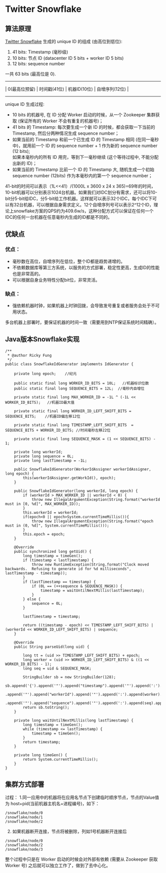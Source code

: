# Twitter Snowflake

## 算法原理
[Twitter Snowflake](https://github.com/twitter/snowflake) 生成的 unique ID 的组成 (由高位到低位):

1. 41 bits: Timestamp (毫秒级)
2. 10 bits: 节点 ID (datacenter ID 5 bits + worker ID 5 bits)
3. 12 bits: sequence number

一共 63 bits (最高位是 0).

***************************************************************
| 0(最高位预留) | 时间戳(41位) | 机器ID(10位) | 自增序列(12位) |
***************************************************************

unique ID 生成过程:

* 10 bits 的机器号, 在 ID 分配 Worker 启动的时候，从一个 Zookeeper 集群获取 (保证所有的 Worker 不会有重复的机器号)；
* 41 bits 的 Timestamp: 每次要生成一个新 ID 的时候，都会获取一下当前的 Timestamp, 然后分两种情况生成 sequence number；
* 如果当前的 Timestamp 和前一个已生成 ID 的 Timestamp 相同 (在同一毫秒中)，就用前一个 ID 的 sequence number + 1 作为新的 sequence number (12 bits);  
  如果本毫秒内的所有 ID 用完，等到下一毫秒继续 (这个等待过程中, 不能分配出新的 ID)；
* 如果当前的 Timestamp 比前一个 ID 的 Timestamp 大, 随机生成一个初始 sequence number (12bits) 作为本毫秒内的第一个 sequence number；

41-bit的时间可以表示（1L<<41）/(1000L x 3600 x 24 x 365)=69年的时间，10-bit机器可以分别表示1024台机器。如果我们对IDC划分有需求，还可以将10-bit分5-bit给IDC，分5-bit给工作机器。这样就可以表示32个IDC，每个IDC下可以有32台机器，可以根据自身需求定义。12个自增序列号可以表示2^12个ID，理论上snowflake方案的QPS约为409.6w/s，这种分配方式可以保证在任何一个IDC的任何一台机器在任意毫秒内生成的ID都是不同的。

## 优缺点
### 优点：
* 毫秒数在高位，自增序列在低位，整个ID都是趋势递增的。
* 不依赖数据库等第三方系统，以服务的方式部署，稳定性更高，生成ID的性能也是非常高的。
* 可以根据自身业务特性分配bit位，非常灵活。

### 缺点：
* 强依赖机器时钟，如果机器上时钟回拨，会导致发号重复或者服务会处于不可用状态。

多台机器上部署时，要保证机器的时间一致（需要用到NTP保证系统时间精确）。

## Java版本Snowflake实现
```
/**
 * @author Ricky Fung
 */
public class SnowflakeIdGenerator implements IdGenerator {

    private long epoch;    //纪元

    public static final long WORKER_ID_BITS = 10L;   //机器标识位数
    public static final long SEQUENCE_BITS = 12L;  //毫秒内自增位

    private static final long MAX_WORKER_ID = -1L ^ (-1L << WORKER_ID_BITS);   //机器ID最大值

    private static final long WORKER_ID_LEFT_SHIFT_BITS = SEQUENCE_BITS;    //机器ID偏左移12位

    private static final long TIMESTAMP_LEFT_SHIFT_BITS  = SEQUENCE_BITS + WORKER_ID_BITS; //时间毫秒左移22位

    private static final long SEQUENCE_MASK = (1 << SEQUENCE_BITS) - 1;

    private long workerId;
    private long sequence = 0L;
    private long lastTimestamp = -1L;

    public SnowflakeIdGenerator(WorkerIdAssigner workerIdAssigner, long epoch) {
        this(workerIdAssigner.getWorkId(), epoch);
    }

    public SnowflakeIdGenerator(long workerId, long epoch) {
        if (workerId > MAX_WORKER_ID || workerId < 0) {
            throw new IllegalArgumentException(String.format("workerId must in [0, %d]", MAX_WORKER_ID));
        }
        this.workerId = workerId;
        if(epoch<0 || epoch>System.currentTimeMillis()){
            throw new IllegalArgumentException(String.format("epoch must in (0, %d]", System.currentTimeMillis()));
        }
        this.epoch = epoch;
    }

    @Override
    public synchronized long getUid() {
        long timestamp = timeGen();
        if (timestamp < lastTimestamp) {
            throw new RuntimeException(String.format("Clock moved backwards.  Refusing to generate id for %d milliseconds", lastTimestamp - timestamp));
        }
        if (lastTimestamp == timestamp) {
            if (0L == (++sequence & SEQUENCE_MASK)) {
                timestamp = waitUntilNextMillis(lastTimestamp);
            }
        } else {
            sequence = 0L;
        }

        lastTimestamp = timestamp;

        return ((timestamp - epoch) << TIMESTAMP_LEFT_SHIFT_BITS) | (workerId << WORKER_ID_LEFT_SHIFT_BITS) | sequence;
    }

    @Override
    public String parseUid(long uid) {

        long tt = (uid >> TIMESTAMP_LEFT_SHIFT_BITS) + epoch;
        long worker = (uid >> WORKER_ID_LEFT_SHIFT_BITS) & ((1 << WORKER_ID_BITS) - 1);
        long seq = uid & SEQUENCE_MASK;

        StringBuilder sb = new StringBuilder(128);
        sb.append('{').append('"').append("timestamp").append('"').append(':').append(tt).append(',')
                .append('"').append("workerId").append('"').append(':').append(worker).append(',')
                .append('"').append("sequence").append('"').append(':').append(seq).append('}');
        return sb.toString();
    }

    private long waitUntilNextMillis(long lastTimestamp) {
        long timestamp = timeGen();
        while (timestamp <= lastTimestamp) {
            timestamp = timeGen();
        }
        return timestamp;
    }

    private long timeGen() {
        return System.currentTimeMillis();
    }
}
```

## 集群方式部署
过程：
1.同一应用中的机器将在应用名节点下创建临时顺序节点，节点的Value值为 host+pid(当前机器主机名+进程编号)，如下：
```
/snowflake/node/0
/snowflake/node/1
/snowflake/node/2
```
2. 如果机器断开连接，节点将被删除，列如1号机器断开连接后
```
/snowflake/node/0
/snowflake/node/2
/snowflake/node/3
```

整个过程中只是在 Worker 启动的时候会对外部有依赖 (需要从 Zookeeper 获取 Worker 号) 之后就可以独立工作了，做到了去中心化。


